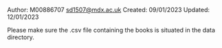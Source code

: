 Author: M00886707 <sd1507@mdx.ac.uk>
Created: 09/01/2023
Updated: 12/01/2023

Please make sure the .csv file containing the books is situated in the data directory.
